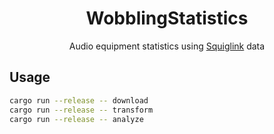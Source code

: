 <h1 align="center">WobblingStatistics</h1>
<p align="center">Audio equipment statistics using <a href="https://squig.link/">Squiglink</a> data<p>

## Usage

```sh
cargo run --release -- download
cargo run --release -- transform
cargo run --release -- analyze
```
